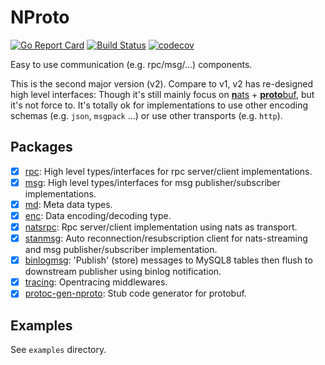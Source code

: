 # NProto

[![Go Report Card](https://goreportcard.com/badge/github.com/huangjunwen/nproto)](https://goreportcard.com/report/github.com/huangjunwen/nproto)
[![Build Status](https://travis-ci.org/huangjunwen/nproto.svg?branch=v2)](https://travis-ci.org/huangjunwen/nproto) 
[![codecov](https://codecov.io/gh/huangjunwen/nproto/branch/v2/graph/badge.svg)](https://codecov.io/gh/huangjunwen/nproto/branch/v2)

Easy to use communication (e.g. rpc/msg/...) components.

This is the second major version (v2). Compare to v1, v2 has re-designed high level interfaces:
Though it's still mainly focus on [**n**ats](https://nats.io) + [**proto**buf](https://developers.google.com/protocol-buffers),
but it's not force to. It's totally ok for implementations to use other encoding schemas (e.g. `json`, `msgpack` ...) 
or use other transports (e.g. `http`).

## Packages

- [x] [rpc](https://pkg.go.dev/github.com/huangjunwen/nproto/v2/rpc?tab=doc): High level types/interfaces for rpc server/client implementations.
- [x] [msg](https://pkg.go.dev/github.com/huangjunwen/nproto/v2/msg?tab=doc): High level types/interfaces for msg publisher/subscriber implementations.
- [x] [md](https://pkg.go.dev/github.com/huangjunwen/nproto/v2/md?tab=doc): Meta data types.
- [x] [enc](https://pkg.go.dev/github.com/huangjunwen/nproto/v2/enc?tab=doc): Data encoding/decoding type.
- [x] [natsrpc](https://pkg.go.dev/github.com/huangjunwen/nproto/v2/natsrpc?tab=doc): Rpc server/client implementation using nats as transport.
- [x] [stanmsg](https://pkg.go.dev/github.com/huangjunwen/nproto/v2/stanmsg?tab=doc): Auto reconnection/resubscription client for nats-streaming and msg publisher/subscriber implementation.
- [x] [binlogmsg](https://pkg.go.dev/github.com/huangjunwen/nproto/v2/binlogmsg?tab=doc): 'Publish' (store) messages to MySQL8 tables then flush to downstream publisher using binlog notification.
- [x] [tracing](https://pkg.go.dev/github.com/huangjunwen/nproto/v2/tracing?tab=doc): Opentracing middlewares.
- [x] [protoc-gen-nproto](https://pkg.go.dev/github.com/huangjunwen/nproto/v2/protoc-gen-nproto?tab=doc): Stub code generator for protobuf.

## Examples

See `examples` directory.
